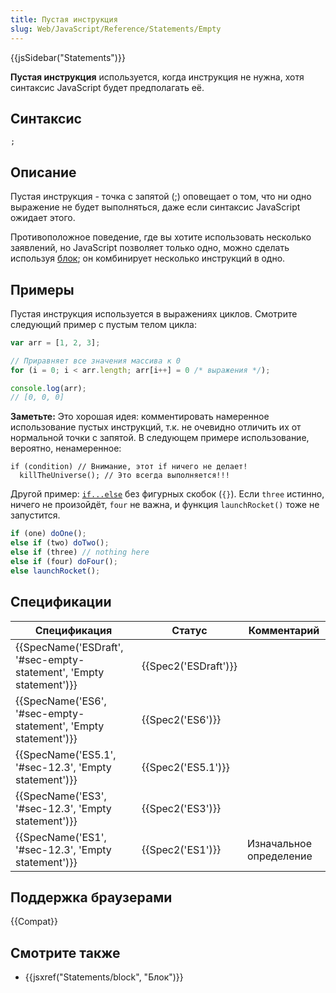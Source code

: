 ```yaml
---
title: Пустая инструкция
slug: Web/JavaScript/Reference/Statements/Empty
---
```


{{jsSidebar("Statements")}}

**Пустая инструкция** используется, когда инструкция не нужна, хотя синтаксис JavaScript будет предполагать её.

## Синтаксис

```
;
```

## Описание

Пустая инструкция - точка с запятой (;) оповещает о том, что ни одно выражение не будет выполняться, даже если синтаксис JavaScript ожидает этого.

Противоположное поведение, где вы хотите использовать несколько заявлений, но JavaScript позволяет только одно, можно сделать используя [блок](/ru/docs/Web/JavaScript/Reference/Statements/block); он комбинирует несколько инструкций в одно.

## Примеры

Пустая инструкция используется в выражениях циклов. Смотрите следующий пример с пустым телом цикла:

```js
var arr = [1, 2, 3];

// Приравняет все значения массива к 0
for (i = 0; i < arr.length; arr[i++] = 0 /* выражения */);

console.log(arr);
// [0, 0, 0]
```

**Заметьте:** Это хорошая идея: комментировать намеренное использование пустых инструкций, т.к. не очевидно отличить их от нормальной точки с запятой. В следующем примере использование, вероятно, ненамеренное:

```js-nolint
if (condition) // Внимание, этот if ничего не делает!
  killTheUniverse(); // Это всегда выполняется!!!
```

Другой пример: [`if...else`](/ru/docs/Web/JavaScript/Reference/Statements/if...else) без фигурных скобок (`{}`). Если `three` истинно, ничего не произойдёт, `four` не важна, и функция `launchRocket()` тоже не запустится.

```js
if (one) doOne();
else if (two) doTwo();
else if (three) // nothing here
else if (four) doFour();
else launchRocket();
```

## Спецификации

| Спецификация                                                       | Статус               | Комментарий             |
| ------------------------------------------------------------------ | -------------------- | ----------------------- |
| {{SpecName('ESDraft', '#sec-empty-statement', 'Empty statement')}} | {{Spec2('ESDraft')}} |                         |
| {{SpecName('ES6', '#sec-empty-statement', 'Empty statement')}}     | {{Spec2('ES6')}}     |                         |
| {{SpecName('ES5.1', '#sec-12.3', 'Empty statement')}}              | {{Spec2('ES5.1')}}   |                         |
| {{SpecName('ES3', '#sec-12.3', 'Empty statement')}}                | {{Spec2('ES3')}}     |                         |
| {{SpecName('ES1', '#sec-12.3', 'Empty statement')}}                | {{Spec2('ES1')}}     | Изначальное определение |

## Поддержка браузерами

{{Compat}}

## Смотрите также

- {{jsxref("Statements/block", "Блок")}}

